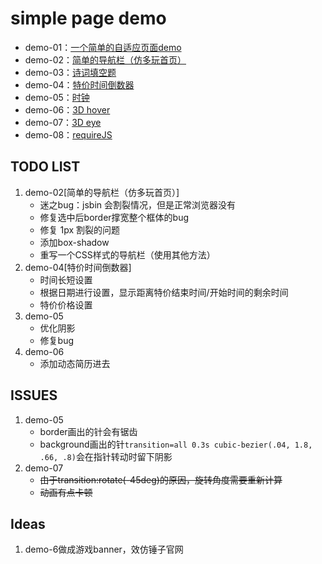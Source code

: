 # simple page demo
- demo-01：[一个简单的自适应页面demo](https://xiongamao.github.io/simple-demos/a-simple-page/index.html)
- demo-02：[简单的导航栏（仿多玩首页）](https://xiongamao.github.io/simple-demos/nav-demo/navigation.html)
- demo-03：[诗词填空题](https://xiongamao.github.io/simple-demos/yulu-generator/yulu-generator.html)
- demo-04：[特价时间倒数器](https://xiongamao.github.io/simple-demos/deal-of-the-day/deal-of-the-day.html)
- demo-05：[时钟](https://xiongamao.github.io/simple-demos/clock-1/clock.html)
- demo-06：[3D hover](https://xiongamao.github.io/simple-demos/3d-hover-demo/3d-hover.html)
- demo-07：[3D eye](https://xiongamao.github.io/simple-demos/3d-eyes/3d-eye.html)
- demo-08：[requireJS](https://xiongamao.github.io/simple-demos/requirejs/index.html)

## TODO LIST
1. demo-02[简单的导航栏（仿多玩首页）]
    - 迷之bug：jsbin 会割裂情况，但是正常浏览器没有
    - 修复选中后border撑宽整个框体的bug
    - 修复 1px 割裂的问题
    - 添加box-shadow
    - 重写一个CSS样式的导航栏（使用其他方法）
2. demo-04[特价时间倒数器]
    - 时间长短设置
    - 根据日期进行设置，显示距离特价结束时间/开始时间的剩余时间
    - 特价价格设置 
3. demo-05
    - 优化阴影
    - 修复bug
4. demo-06
    - 添加动态简历进去

   
## ISSUES

1. demo-05
    - border画出的针会有锯齿
    - background画出的针`transition=all 0.3s cubic-bezier(.04, 1.8, .66, .8)`会在指针转动时留下阴影
2. demo-07
    - ~~由于transition:rotate(-45deg)的原因，旋转角度需要重新计算~~
    - ~~动画有点卡顿~~

## Ideas

1. demo-6做成游戏banner，效仿锤子官网
